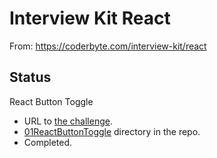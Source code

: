 # Interview Kit React

From: https://coderbyte.com/interview-kit/react

## Status
React Button Toggle
* URL to [the challenge](https://coderbyte.com/information/React%20Button%20Toggle).
* [01ReactButtonToggle](https://github.com/JamieBort/LearningDirectory/tree/master/JavaScript/CodingChallenges/coderbyte/InterviewKitReact/01ReactButtonToggle) directory in the repo.
* Completed.